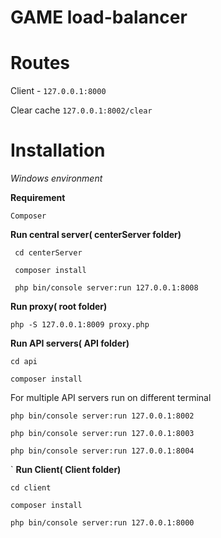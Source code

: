# GAME load-balancer

# Routes

 Client - `127.0.0.1:8000`
 
 Clear cache `127.0.0.1:8002/clear`

# Installation

_Windows environment_ 

**Requirement**

`Composer`

 **Run central server( centerServer folder)**
 
     cd centerServer
     
     composer install
     
     php bin/console server:run 127.0.0.1:8008

 **Run proxy( root folder)**
 
`php -S 127.0.0.1:8009 proxy.php`

 **Run API servers( API folder)**
 
    cd api
    
    composer install

For multiple API servers run on different terminal

    php bin/console server:run 127.0.0.1:8002
    
    php bin/console server:run 127.0.0.1:8003
    
    php bin/console server:run 127.0.0.1:8004

`
 **Run Client( Client folder)**
 
    cd client
    
    composer install
    
    php bin/console server:run 127.0.0.1:8000

